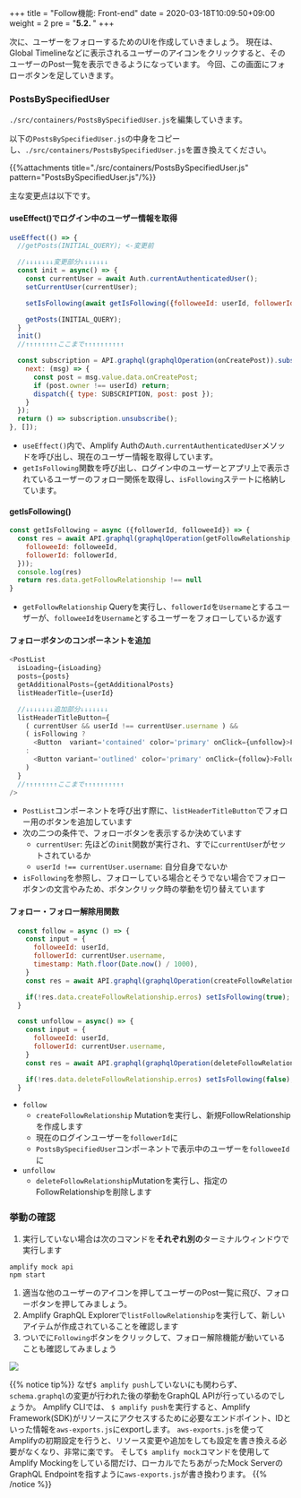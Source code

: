 +++
title = "Follow機能: Front-end"
date = 2020-03-18T10:09:50+09:00
weight = 2
pre = "<b>5.2. </b>"
+++

次に、ユーザーをフォローするためのUIを作成していきましょう。
現在は、Global Timelineなどに表示されるユーザーのアイコンをクリックすると、そのユーザーのPost一覧を表示できるようになっています。
今回、この画面にフォローボタンを足していきます。

### PostsBySpecifiedUser
`./src/containers/PostsBySpecifiedUser.js`を編集していきます。

以下の`PostsBySpecifiedUser.js`の中身をコピーし、`./src/containers/PostsBySpecifiedUser.js`を置き換えてください。

{{%attachments title="./src/containers/PostsBySpecifiedUser.js" pattern="PostsBySpecifiedUser.js"/%}}

主な変更点は以下です。

#### useEffect()でログイン中のユーザー情報を取得

```js
useEffect(() => {
  //getPosts(INITIAL_QUERY); <-変更前

  //↓↓↓↓↓↓↓変更部分↓↓↓↓↓↓↓
  const init = async() => {
    const currentUser = await Auth.currentAuthenticatedUser();
    setCurrentUser(currentUser);

    setIsFollowing(await getIsFollowing({followeeId: userId, followerId: currentUser.username}));

    getPosts(INITIAL_QUERY);
  }
  init()
  //↑↑↑↑↑↑↑↑ここまで↑↑↑↑↑↑↑↑↑↑

  const subscription = API.graphql(graphqlOperation(onCreatePost)).subscribe({
    next: (msg) => {
      const post = msg.value.data.onCreatePost;
      if (post.owner !== userId) return;
      dispatch({ type: SUBSCRIPTION, post: post });
    }
  });
  return () => subscription.unsubscribe();
}, []);
```

- `useEffect()`内で、Amplify Authの`Auth.currentAuthenticatedUser`メソッドを呼び出し、現在のユーザー情報を取得しています。
- `getIsFollowing`関数を呼び出し、ログイン中のユーザーとアプリ上で表示されているユーザーのフォロー関係を取得し、`isFollowing`ステートに格納しています。

#### getIsFollowing()

```js
const getIsFollowing = async ({followerId, followeeId}) => {
  const res = await API.graphql(graphqlOperation(getFollowRelationship,{
    followeeId: followeeId,
    followerId: followerId,
  }));
  console.log(res)
  return res.data.getFollowRelationship !== null
}
```

- `getFollowRelationship` Queryを実行し、`followerId`を`Username`とするユーザーが、`followeeId`を`Username`とするユーザーをフォローしているか返す

#### フォローボタンのコンポーネントを追加

```js
<PostList
  isLoading={isLoading}
  posts={posts}
  getAdditionalPosts={getAdditionalPosts}
  listHeaderTitle={userId}

  //↓↓↓↓↓↓↓追加部分↓↓↓↓↓↓↓
  listHeaderTitleButton={
    ( currentUser && userId !== currentUser.username ) &&
    ( isFollowing ? 
      <Button  variant='contained' color='primary' onClick={unfollow}>Following</Button> 
    :
      <Button variant='outlined' color='primary' onClick={follow}>Follow</Button> 
    )
  }
  //↑↑↑↑↑↑↑↑ここまで↑↑↑↑↑↑↑↑↑↑
/>
```

- `PostList`コンポーネントを呼び出す際に、`listHeaderTitleButton`でフォロー用のボタンを追加しています
- 次の二つの条件で、フォローボタンを表示するか決めています
  - `currentUser`: 先ほどの`init`関数が実行され、すでに`currentUser`がセットされているか
  - `userId !== currentUser.username`: 自分自身でないか
- `isFollowing`を参照し、フォローしている場合とそうでない場合でフォローボタンの文言やみため、ボタンクリック時の挙動を切り替えています

#### フォロー・フォロー解除用関数

```js
  const follow = async () => {
    const input = {
      followeeId: userId,
      followerId: currentUser.username,
      timestamp: Math.floor(Date.now() / 1000),
    }
    const res = await API.graphql(graphqlOperation(createFollowRelationship, {input: input}));

    if(!res.data.createFollowRelationship.erros) setIsFollowing(true);
  }

  const unfollow = async() => {
    const input = {
      followeeId: userId,
      followerId: currentUser.username,
    }
    const res = await API.graphql(graphqlOperation(deleteFollowRelationship,{input: input}));

    if(!res.data.deleteFollowRelationship.erros) setIsFollowing(false);
  }
```
- `follow`
  - `createFollowRelationship` Mutationを実行し、新規FollowRelationshipを作成します
  - 現在のログインユーザーを`followerId`に
  - `PostsBySpecifiedUser`コンポーネントで表示中のユーザーを`followeeId`に
- `unfollow`
  - `deleteFollowRelationship`Mutationを実行し、指定のFollowRelationshipを削除します

### 挙動の確認
1. 実行していない場合は次のコマンドを**それぞれ別の**ターミナルウィンドウで実行します
```
amplify mock api
npm start
```
1. 適当な他のユーザーのアイコンを押してユーザーのPost一覧に飛び、フォローボタンを押してみましょう。
1. Amplify GraphQL Explorerで`listFollowRelationship`を実行して、新しいアイテムが作成されていることを確認します
1. ついでに`Following`ボタンをクリックして、フォロー解除機能が動いていることも確認してみましょう


![](/images/50_follow_timeline/follow_confirm.png)

{{% notice tip%}}
なぜ`$ amplify push`していないにも関わらず、`schema.graphql`の変更が行われた後の挙動をGraphQL APIが行っているのでしょうか。
Amplify CLIでは、 `$ amplify push`を実行すると、Amplify Framework(SDK)がリソースにアクセスするために必要なエンドポイント、IDといった情報を`aws-exports.js`にexportします。
`aws-exports.js`を使ってAmplifyの初期設定を行うと、リソース変更や追加をしても設定を書き換える必要がなくなり、非常に楽です。
そして`$ amplify mock`コマンドを使用してAmplify Mockingをしている間だけ、ローカルでたちあがったMock ServerのGraphQL Endpointを指すように`aws-exports.js`が書き換わります。
{{% /notice %}}